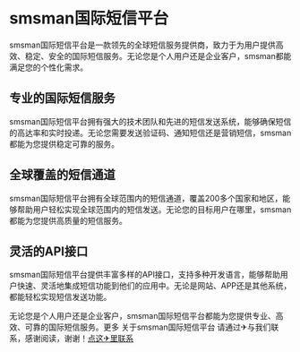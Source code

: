 # smsman国际短信平台

smsman国际短信平台是一款领先的全球短信服务提供商，致力于为用户提供高效、稳定、安全的国际短信服务。无论您是个人用户还是企业客户，smsman都能满足您的个性化需求。

## 专业的国际短信服务
smsman国际短信平台拥有强大的技术团队和先进的短信发送系统，能够确保短信的高达率和实时投递。无论您需要发送验证码、通知短信还是营销短信，smsman都能为您提供稳定可靠的服务。

## 全球覆盖的短信通道
smsman国际短信平台拥有全球范围内的短信通道，覆盖200多个国家和地区，能够帮助用户轻松实现全球范围内的短信发送。无论您的目标用户在哪里，smsman都能为您提供高质量的短信服务。

## 灵活的API接口
smsman国际短信平台提供丰富多样的API接口，支持多种开发语言，能够帮助用户快速、灵活地集成短信功能到他们的应用中。无论是网站、APP还是其他系统，都能轻松实现短信发送功能。

无论您是个人用户还是企业客户，smsman国际短信平台都能为您提供专业、高效、可靠的国际短信服务。更多 关于smsman国际短信平台 请通过✈与我们联系，感谢阅读，谢谢！[点这✈里联系](https://lm.k02.cc)